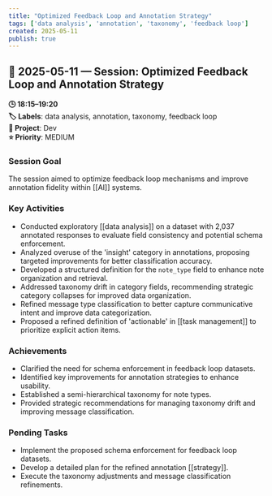 ```yaml
---
title: "Optimized Feedback Loop and Annotation Strategy"
tags: ['data analysis', 'annotation', 'taxonomy', 'feedback loop']
created: 2025-05-11
publish: true
---
```


## 📅 2025-05-11 — Session: Optimized Feedback Loop and Annotation Strategy

**🕒 18:15–19:20**  
**🏷️ Labels**: data analysis, annotation, taxonomy, feedback loop  
**📂 Project**: Dev  
**⭐ Priority**: MEDIUM  


### Session Goal
The session aimed to optimize feedback loop mechanisms and improve annotation fidelity within [[AI]] systems.

### Key Activities
- Conducted exploratory [[data analysis]] on a dataset with 2,037 annotated responses to evaluate field consistency and potential schema enforcement.
- Analyzed overuse of the 'insight' category in annotations, proposing targeted improvements for better classification accuracy.
- Developed a structured definition for the `note_type` field to enhance note organization and retrieval.
- Addressed taxonomy drift in category fields, recommending strategic category collapses for improved data organization.
- Refined message type classification to better capture communicative intent and improve data categorization.
- Proposed a refined definition of 'actionable' in [[task management]] to prioritize explicit action items.

### Achievements
- Clarified the need for schema enforcement in feedback loop datasets.
- Identified key improvements for annotation strategies to enhance usability.
- Established a semi-hierarchical taxonomy for note types.
- Provided strategic recommendations for managing taxonomy drift and improving message classification.

### Pending Tasks
- Implement the proposed schema enforcement for feedback loop datasets.
- Develop a detailed plan for the refined annotation [[strategy]].
- Execute the taxonomy adjustments and message classification refinements.
